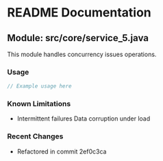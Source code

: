 # README Documentation

## Module: src/core/service_5.java

This module handles concurrency issues operations.

### Usage

```java
// Example usage here
```

### Known Limitations

- Intermittent failures Data corruption under load

### Recent Changes

- Refactored in commit 2ef0c3ca
